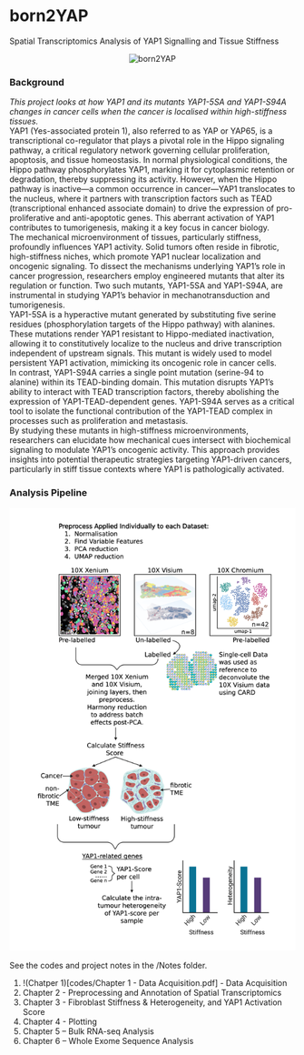 # born2YAP
Spatial Transcriptomics Analysis of YAP1 Signalling and Tissue Stiffness
<p align="center">
    <img src="images/cover.png" alt="born2YAP" width="400">
</p>

### Background 
*This project looks at how YAP1 and its mutants YAP1-5SA and YAP1-S94A changes in cancer cells when the cancer is localised within high-stiffness tissues.*         
YAP1 (Yes-associated protein 1), also referred to as YAP or YAP65, is a transcriptional co-regulator that plays a pivotal role in the Hippo signaling pathway, a critical regulatory network governing cellular proliferation, apoptosis, and tissue homeostasis. In normal physiological conditions, the Hippo pathway phosphorylates YAP1, marking it for cytoplasmic retention or degradation, thereby suppressing its activity. However, when the Hippo pathway is inactive—a common occurrence in cancer—YAP1 translocates to the nucleus, where it partners with transcription factors such as TEAD (transcriptional enhanced associate domain) to drive the expression of pro-proliferative and anti-apoptotic genes. This aberrant activation of YAP1 contributes to tumorigenesis, making it a key focus in cancer biology.            
The mechanical microenvironment of tissues, particularly stiffness, profoundly influences YAP1 activity. Solid tumors often reside in fibrotic, high-stiffness niches, which promote YAP1 nuclear localization and oncogenic signaling. To dissect the mechanisms underlying YAP1’s role in cancer progression, researchers employ engineered mutants that alter its regulation or function. Two such mutants, YAP1-5SA and YAP1-S94A, are instrumental in studying YAP1’s behavior in mechanotransduction and tumorigenesis.            
YAP1-5SA is a hyperactive mutant generated by substituting five serine residues (phosphorylation targets of the Hippo pathway) with alanines. These mutations render YAP1 resistant to Hippo-mediated inactivation, allowing it to constitutively localize to the nucleus and drive transcription independent of upstream signals. This mutant is widely used to model persistent YAP1 activation, mimicking its oncogenic role in cancer cells.            
In contrast, YAP1-S94A carries a single point mutation (serine-94 to alanine) within its TEAD-binding domain. This mutation disrupts YAP1’s ability to interact with TEAD transcription factors, thereby abolishing the expression of YAP1-TEAD-dependent genes. YAP1-S94A serves as a critical tool to isolate the functional contribution of the YAP1-TEAD complex in processes such as proliferation and metastasis.            
By studying these mutants in high-stiffness microenvironments, researchers can elucidate how mechanical cues intersect with biochemical signaling to modulate YAP1’s oncogenic activity. This approach provides insights into potential therapeutic strategies targeting YAP1-driven cancers, particularly in stiff tissue contexts where YAP1 is pathologically activated.            

### Analysis Pipeline 
<p align="center">
    <img src="images/pipeline.png" alt="pipeline_overview" width="800">
</p>

See the codes and project notes in the /Notes folder.             
1. !(Chatper 1)[codes/Chapter 1 - Data Acquisition.pdf] - Data Acquisition        
2. Chapter 2 - Preprocessing and Annotation of Spatial Transcriptomics
3. Chapter 3 - Fibroblast Stiffness & Heterogeneity, and YAP1 Activation Score
4. Chapter 4 - Plotting
5. Chapter 5 – Bulk RNA-seq Analysis
6. Chapter 6 – Whole Exome Sequence Analysis         















